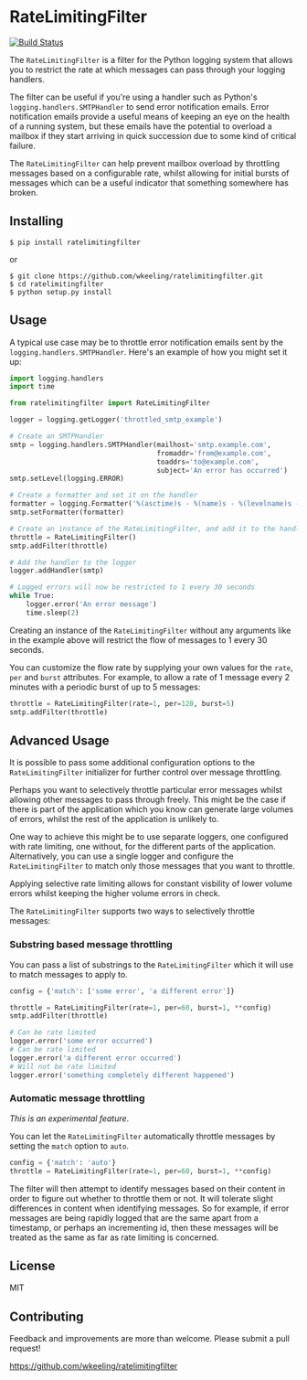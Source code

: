 # RateLimitingFilter

[![Build Status](https://travis-ci.org/wkeeling/ratelimitingfilter.svg?branch=master)](https://travis-ci.org/wkeeling/ratelimitingfilter)

The `RateLimitingFilter` is a filter for the Python logging system that allows you to restrict the rate at which messages can pass through your logging handlers.

The filter can be useful if you're using a handler such as Python's `logging.handlers.SMTPHandler` to send error notification emails. Error notification emails provide a useful means of keeping an eye on the health of a running system, but these emails have the potential to overload a mailbox if they start arriving in quick succession due to some kind of critical failure.

The `RateLimitingFilter` can help prevent mailbox overload by throttling messages based on a configurable rate, whilst allowing for initial bursts of messages which can be a useful indicator that something somewhere has broken.

## Installing

```
$ pip install ratelimitingfilter
```

or

```
$ git clone https://github.com/wkeeling/ratelimitingfilter.git
$ cd ratelimitingfilter
$ python setup.py install
```

## Usage

A typical use case may be to throttle error notification emails sent by the `logging.handlers.SMTPHandler`. Here's an example of how you might set it up:

```python
import logging.handlers
import time

from ratelimitingfilter import RateLimitingFilter

logger = logging.getLogger('throttled_smtp_example')

# Create an SMTPHandler
smtp = logging.handlers.SMTPHandler(mailhost='smtp.example.com',
                                    fromaddr='from@example.com',
                                    toaddrs='to@example.com',
                                    subject='An error has occurred')
smtp.setLevel(logging.ERROR)

# Create a formatter and set it on the handler
formatter = logging.Formatter('%(asctime)s - %(name)s - %(levelname)s - %(message)s')
smtp.setFormatter(formatter)

# Create an instance of the RateLimitingFilter, and add it to the handler
throttle = RateLimitingFilter()
smtp.addFilter(throttle)

# Add the handler to the logger
logger.addHandler(smtp)

# Logged errors will now be restricted to 1 every 30 seconds
while True:
    logger.error('An error message')
    time.sleep(2)
```

Creating an instance of the `RateLimitingFilter` without any arguments like in the example above will restrict the flow of messages to 1 every 30 seconds. 

You can customize the flow rate by supplying your own values for the `rate`, `per` and `burst` attributes. For example, to allow a rate of 1 message every 2 minutes with a periodic burst of up to 5 messages:

```python
throttle = RateLimitingFilter(rate=1, per=120, burst=5)
smtp.addFilter(throttle)
```


## Advanced Usage

It is possible to pass some additional configuration options to the `RateLimitingFilter` initializer for further control over message throttling.

Perhaps you want to selectively throttle particular error messages whilst allowing other messages to pass through freely. This might be the case if there is part of the application which you know can generate large volumes of errors, whilst the rest of the application is unlikely to.

One way to achieve this might be to use separate loggers, one configured with rate limiting, one without, for the different parts of the application. Alternatively, you can use a single logger and configure the `RateLimitingFilter` to match only those messages that you want to throttle.

Applying selective rate limiting allows for constant visbility of lower volume errors whilst keeping the higher volume errors in check.

The `RateLimitingFilter` supports two ways to selectively throttle messages:

### Substring based message throttling
 
You can pass a list of substrings to the `RateLimitingFilter` which it will use to match messages to apply to.
 
```python
config = {'match': ['some error', 'a different error']}

throttle = RateLimitingFilter(rate=1, per=60, burst=1, **config)
smtp.addFilter(throttle)

# Can be rate limited
logger.error('some error occurred')
# Can be rate limited
logger.error('a different error occurred')
# Will not be rate limited
logger.error('something completely different happened')
```

### Automatic message throttling

_This is an experimental feature_.

You can let the `RateLimitingFilter` automatically throttle messages by setting the `match` option to `auto`.

```python
config = {'match': 'auto'}
throttle = RateLimitingFilter(rate=1, per=60, burst=1, **config)
```

The filter will then attempt to identify messages based on their content in order to figure out whether to throttle them or not. It will tolerate slight differences in content when identifying messages. So for example, if error messages are being rapidly logged that are the same apart from a timestamp, or perhaps an incrementing id, then these messages will be treated as the same as far as rate limiting is concerned.

License
--------

MIT

Contributing
-------------

Feedback and improvements are more than welcome. Please submit a pull request!

https://github.com/wkeeling/ratelimitingfilter

